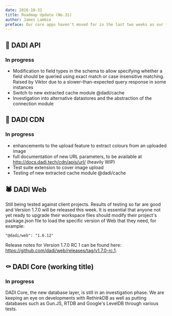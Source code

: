 ```yaml
---
date: 2016-10-31
title: Roadmap Update (No.31)
author: James Lambie
preface: Our core apps haven't moved far in the last two weeks as our focus has been on bug fixing on the back of some at-scale client implementations.
---
```


## :jack_o_lantern: DADI API

### In progress

* Modification to field types in the schema to allow specifying whether a field should be queried using
exact match or case insensitive matching. Raised by Viktor due to a slower-than-expected query response in some instances
* Switch to new extracted cache module @dadi/cache
* Investigation into alternative datastores and the abstraction of the connection module

## :ghost: DADI CDN

### In progress

* enhancements to the upload feature to extract colours from an uploaded image
* full documentation of new URL parameters, to be available at http://docs.dadi.tech/cdn/apis/url/ (heavily WIP)
* Test suite extension to cover image upload
* Testing of new extracted cache module @dadi/cache

## :spider: DADI Web

Still being tested against client projects. Results of testing so far are good and Version 1.7.0 will be released this week. It is essential that anyone not yet ready to upgrade their workspace files should modify their project's package.json file to load the specific version of Web that they need, for example:

`"@dadi/web": "1.6.12"`

Release notes for Version 1.7.0 RC 1 can be found here: https://github.com/dadi/web/releases/tag/v1.7.0-rc.1.

## :coffin: DADI Core (working title)

### In progress

DADI Core, the new database layer, is still in an investigation phase. We are keeping an eye on developments with RethinkDB as well as putting databases such as Gun.JS, RTDB and Google's LevelDB through various tests.
